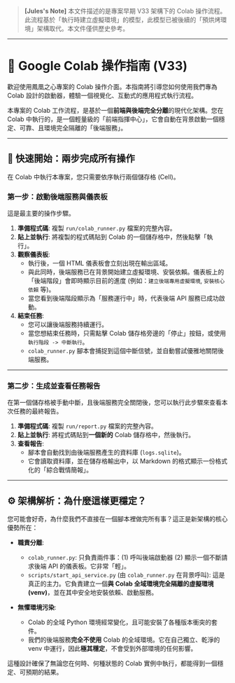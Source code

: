 > **[Jules's Note]**
> 本文件描述的是專案早期 V33 架構下的 Colab 操作流程。此流程基於「執行時建立虛擬環境」的模型，此模型已被後續的「預烘烤環境」架構取代。本文件僅供歷史參考。

---

# 📖 Google Colab 操作指南 (V33)

歡迎使用鳳凰之心專案的 Colab 操作介面。本指南將引導您如何使用我們專為 Colab 設計的啟動器，體驗一個視覺化、互動式的應用程式執行流程。

本專案的 Colab 工作流程，是基於一個**前端與後端完全分離**的現代化架構。您在 Colab 中執行的，是一個輕量級的「前端指揮中心」，它會自動在背景啟動一個穩定、可靠、且環境完全隔離的「後端服務」。

---

## 🚀 快速開始：兩步完成所有操作

在 Colab 中執行本專案，您只需要依序執行兩個儲存格 (Cell)。

### **第一步：啟動後端服務與儀表板**

這是最主要的操作步驟。

1.  **準備程式碼**: 複製 `run/colab_runner.py` 檔案的完整內容。
2.  **貼上並執行**: 將複製的程式碼貼到 Colab 的一個儲存格中，然後點擊「執行」。
3.  **觀察儀表板**:
    *   執行後，一個 HTML 儀表板會立刻出現在輸出區域。
    *   與此同時，後端服務已在背景開始建立虛擬環境、安裝依賴。儀表板上的「後端階段」會即時顯示目前的進度 (例如：`建立後端專用虛擬環境`, `安裝核心依賴` 等)。
    *   當您看到後端階段顯示為「服務運行中」時，代表後端 API 服務已成功啟動。
4.  **結束任務**:
    *   您可以讓後端服務持續運行。
    *   當您想結束任務時，只需點擊 Colab 儲存格旁邊的「停止」按鈕，或使用 `執行階段 -> 中斷執行`。
    *   `colab_runner.py` 腳本會捕捉到這個中斷信號，並自動嘗試優雅地關閉後端服務。

---

### **第二步：生成並查看任務報告**

在第一個儲存格被手動中斷，且後端服務完全關閉後，您可以執行此步驟來查看本次任務的最終報告。

1.  **準備程式碼**: 複製 `run/report.py` 檔案的完整內容。
2.  **貼上並執行**: 將程式碼貼到**一個新的** Colab 儲存格中，然後執行。
3.  **查看報告**:
    *   腳本會自動找到由後端服務產生的資料庫 (`logs.sqlite`)。
    *   它會讀取資料庫，並在儲存格輸出中，以 Markdown 的格式顯示一份格式化的「綜合戰情簡報」。

---

## ⚙️ 架構解析：為什麼這樣更穩定？

您可能會好奇，為什麼我們不直接在一個腳本裡做完所有事？這正是新架構的核心優勢所在：

- **職責分離**:
    - `colab_runner.py`: 只負責兩件事：(1) 呼叫後端啟動器 (2) 顯示一個不斷請求後端 API 的儀表板。它非常「輕」。
    - `scripts/start_api_service.py` (由 `colab_runner.py` 在背景呼叫): 這是真正的主力。它負責建立一個**與 Colab 全域環境完全隔離的虛擬環境 (venv)**，並在其中安全地安裝依賴、啟動服務。

- **無懼環境污染**:
    - Colab 的全域 Python 環境經常變化，且可能安裝了各種版本衝突的套件。
    - 我們的後端服務**完全不使用** Colab 的全域環境。它在自己獨立、乾淨的 venv 中運行，因此**極其穩定**，不會受到外部環境的任何影響。

這種設計確保了無論您在何時、何種狀態的 Colab 實例中執行，都能得到一個穩定、可預期的結果。
